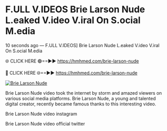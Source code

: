 # F.ULL V.IDEOS Brie Larson Nude L.eaked V.ideo V.iral On S.ocial M.edia

10 seconds ago — F.ULL V.IDEOS] Brie Larson Nude L.eaked V.ideo V.iral On S.ocial M.edia

🌐 CLICK HERE 🟢==►► https://hmhmed.com/brie-larson-nude

🔴 CLICK HERE 🌐==►► https://hmhmed.com/brie-larson-nude

[![Brie Larson Nude](https://i.imgur.com/dJHk4Zq.gif)](https://hmhmed.com/brie-larson-nude)

Brie Larson Nude video took the internet by storm and amazed viewers on various social media platforms. Brie Larson Nude, a young and talented digital creator, recently became famous thanks to this interesting video.

Brie Larson Nude video instagram

Brie Larson Nude video official twitter